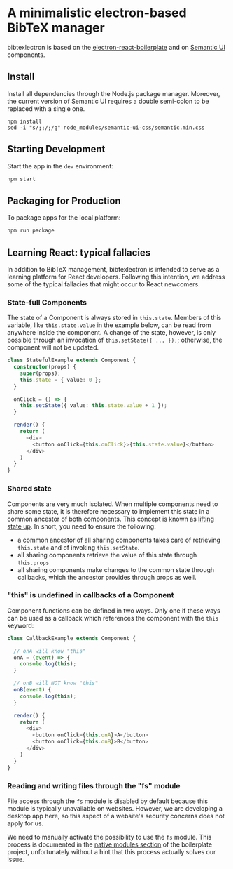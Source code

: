 # A minimalistic electron-based BibTeX manager

bibtexlectron is based on the [electron-react-boilerplate](https://github.com/electron-react-boilerplate/electron-react-boilerplate) and on [Semantic UI](https://react.semantic-ui.com/) components.


## Install

Install all dependencies through the Node.js package manager. Moreover, the current version of Semantic UI requires a double semi-colon to be replaced with a single one.

```
npm install
sed -i "s/;;/;/g" node_modules/semantic-ui-css/semantic.min.css
```


## Starting Development

Start the app in the `dev` environment:

```bash
npm start
```


## Packaging for Production

To package apps for the local platform:

```bash
npm run package
```


## Learning React: typical fallacies

In addition to BibTeX management, bibtexlectron is intended to serve as a learning platform for React developers. Following this intention, we address some of the typical fallacies that might occur to React newcomers.

### State-full Components

The state of a Component is always stored in `this.state`. Members of this variable, like `this.state.value` in the example below, can be read from anywhere inside the component. A change of the state, however, is only possible through an invocation of `this.setState({ ... });`; otherwise, the component will not be updated.

```typescript
class StatefulExample extends Component {
  constructor(props) {
    super(props);
    this.state = { value: 0 };
  }

  onClick = () => {
    this.setState({ value: this.state.value + 1 });
  }

  render() {
    return (
      <div>
        <button onClick={this.onClick}>{this.state.value}</button>
      </div>
    )
  }
}
```

### Shared state

Components are very much isolated. When multiple components need to share some state, it is therefore necessary to implement this state in a common ancestor of both components. This concept is known as [lifting state up](https://reactjs.org/docs/lifting-state-up.html). In short, you need to ensure the following:

- a common ancestor of all sharing components takes care of retrieving `this.state` and of invoking `this.setState`.
- all sharing components retrieve the value of this state through `this.props`
- all sharing components make changes to the common state through callbacks, which the ancestor provides through props as well.

### "this" is undefined in callbacks of a Component

Component functions can be defined in two ways. Only one if these ways can be used as a callback which references the component with the `this` keyword:

```typescript
class CallbackExample extends Component {

  // onA will know "this"
  onA = (event) => {
    console.log(this);
  }

  // onB will NOT know "this"
  onB(event) {
    console.log(this);
  }

  render() {
    return (
      <div>
        <button onClick={this.onA}>A</button>
        <button onClick={this.onB}>B</button>
      </div>
    )
  }
}
```

### Reading and writing files through the "fs" module

File access through the `fs` module is disabled by default because this module is typically unavailable on websites. However, we are developing a desktop app here, so this aspect of a website's security concerns does not apply for us.

We need to manually activate the possibility to use the `fs` module. This process is documented in the [native modules section](https://electron-react-boilerplate.js.org/docs/native-modules) of the boilerplate project, unfortunately without a hint that this process actually solves our issue.
